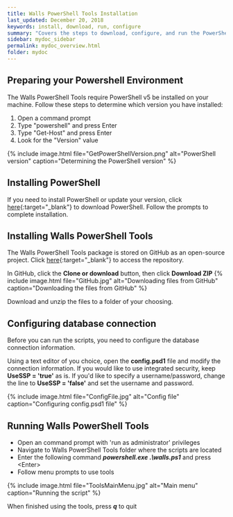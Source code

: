 ```yaml
---
title: Walls PowerShell Tools Installation
last_updated: December 20, 2018
keywords: install, download, run, configure
summary: "Covers the steps to download, configure, and run the PowerShell tools"
sidebar: mydoc_sidebar
permalink: mydoc_overview.html
folder: mydoc
---
```


## Preparing your Powershell Environment

The Walls PowerShell Tools require PowerShell v5 be installed on your machine. Follow these steps to determine which version you have installed:
1. Open a command prompt
2. Type "powershell" and press Enter
3. Type "Get-Host" and press Enter
4. Look for the "Version" value

{% include image.html file="GetPowerShellVersion.png" alt="PowerShell version" caption="Determining the PowerShell version" %}

## Installing PowerShell

If you need to install PowerShell or update your version, click 
[here](https://www.microsoft.com/en-us/download/details.aspx?id=54616){:target="_blank"} to download PowerShell. Follow the prompts to complete installation.

## Installing Walls PowerShell Tools

The Walls PowerShell Tools package is stored on GitHub as an open-source project. Click [here](https://github.com/InflectionIT/Walls-Powershell-Tools){:target="_blank"} to access the repository.

In GitHub, click the **Clone or download** button, then click **Download ZIP**
{% include image.html file="GitHub.jpg" alt="Downloading files from GitHub" caption="Downloading the files from GitHub" %}

Download and unzip the files to a folder of your choosing.

## Configuring database connection

Before you can run the scripts, you need to configure the database connection information.

Using a text editor of you choice, open the **config.psd1** file and modify the connection information. If you would like to use integrated security, keep **UseSSP = 'true'** as is. If you'd like to specify a username/password, change the line to **UseSSP = 'false'** and set the username and password.  

{% include image.html file="ConfigFile.jpg" alt="Config file" caption="Configuring config.psd1 file" %}

## Running Walls PowerShell Tools

* Open an command prompt with 'run as administrator' privileges 
* Navigate to Walls PowerShell Tools folder where the scripts are located
* Enter the following command ***powershell.exe .\walls.ps1*** and press \<Enter>
* Follow menu prompts to use tools

{% include image.html file="ToolsMainMenu.jpg" alt="Main menu" caption="Running the script" %}

When finished using the tools, press ***q*** to quit